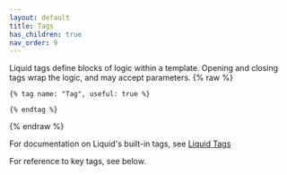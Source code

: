 ```yaml
---
layout: default
title: Tags
has_children: true
nav_order: 9
---
```


Liquid tags define blocks of logic within a template. Opening and closing tags wrap the logic, and may accept parameters.
{% raw %}
```liquid
{% tag name: "Tag", useful: true %}

{% endtag %}
```
{% endraw %}

For documentation on Liquid's built-in tags, see [Liquid Tags](https://shopify.dev/api/liquid/tags)

For reference to key tags, see below.
